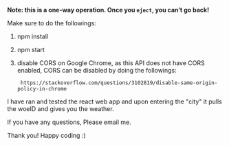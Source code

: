 **Note: this is a one-way operation. Once you `eject`, you can’t go back!**




Make sure to do the followings:

1) npm install
2) npm start
3) disable CORS on Google Chrome, as this API does not have CORS enabled, CORS can be disabled by doing the followings:

        https://stackoverflow.com/questions/3102819/disable-same-origin-policy-in-chrome 
        
        
I have ran and tested the react web app and upon entering the "city" it pulls the woeID and gives you the weather. 

If you have any questions, Please email me. 

Thank you! Happy coding :)
